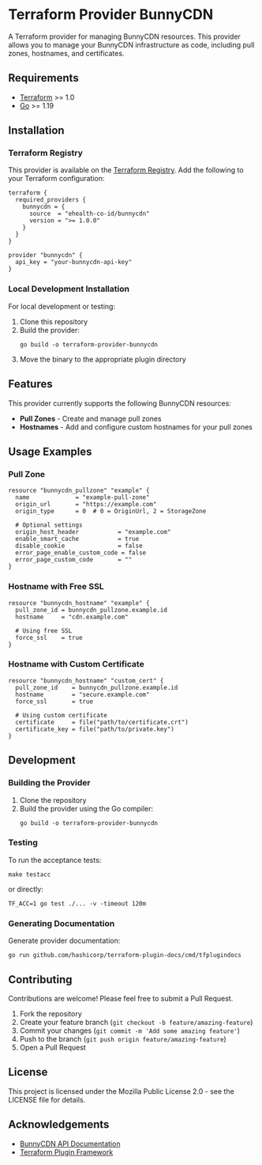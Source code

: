 # Terraform Provider BunnyCDN

A Terraform provider for managing BunnyCDN resources. This provider allows you to manage your BunnyCDN infrastructure as code, including pull zones, hostnames, and certificates.

## Requirements

- [Terraform](https://www.terraform.io/downloads.html) >= 1.0
- [Go](https://golang.org/doc/install) >= 1.19

## Installation

### Terraform Registry

This provider is available on the [Terraform Registry](https://registry.terraform.io/providers/ehealth-co-id/bunnycdn/latest). Add the following to your Terraform configuration:

```hcl
terraform {
  required_providers {
    bunnycdn = {
      source  = "ehealth-co-id/bunnycdn"
      version = ">= 1.0.0"
    }
  }
}

provider "bunnycdn" {
  api_key = "your-bunnycdn-api-key"
}
```

### Local Development Installation

For local development or testing:

1. Clone this repository
2. Build the provider:
   ```
   go build -o terraform-provider-bunnycdn
   ```
3. Move the binary to the appropriate plugin directory

## Features

This provider currently supports the following BunnyCDN resources:

- **Pull Zones** - Create and manage pull zones
- **Hostnames** - Add and configure custom hostnames for your pull zones

## Usage Examples

### Pull Zone

```hcl
resource "bunnycdn_pullzone" "example" {
  name             = "example-pull-zone"
  origin_url       = "https://example.com"
  origin_type      = 0  # 0 = OriginUrl, 2 = StorageZone
  
  # Optional settings
  origin_host_header           = "example.com"
  enable_smart_cache           = true
  disable_cookie               = false
  error_page_enable_custom_code = false
  error_page_custom_code       = ""
}
```

### Hostname with Free SSL

```hcl
resource "bunnycdn_hostname" "example" {
  pull_zone_id = bunnycdn_pullzone.example.id
  hostname     = "cdn.example.com"
  
  # Using free SSL
  force_ssl    = true
}
```

### Hostname with Custom Certificate

```hcl
resource "bunnycdn_hostname" "custom_cert" {
  pull_zone_id    = bunnycdn_pullzone.example.id
  hostname        = "secure.example.com"
  force_ssl       = true
  
  # Using custom certificate
  certificate     = file("path/to/certificate.crt")
  certificate_key = file("path/to/private.key")
}
```

## Development

### Building the Provider

1. Clone the repository
2. Build the provider using the Go compiler:
   ```
   go build -o terraform-provider-bunnycdn
   ```

### Testing

To run the acceptance tests:

```
make testacc
```

or directly:

```
TF_ACC=1 go test ./... -v -timeout 120m
```

### Generating Documentation

Generate provider documentation:

```
go run github.com/hashicorp/terraform-plugin-docs/cmd/tfplugindocs
```

## Contributing

Contributions are welcome! Please feel free to submit a Pull Request.

1. Fork the repository
2. Create your feature branch (`git checkout -b feature/amazing-feature`)
3. Commit your changes (`git commit -m 'Add some amazing feature'`)
4. Push to the branch (`git push origin feature/amazing-feature`)
5. Open a Pull Request

## License

This project is licensed under the Mozilla Public License 2.0 - see the LICENSE file for details.

## Acknowledgements

- [BunnyCDN API Documentation](https://docs.bunny.net/reference/bunnynet-api-overview)
- [Terraform Plugin Framework](https://developer.hashicorp.com/terraform/plugin/framework)
